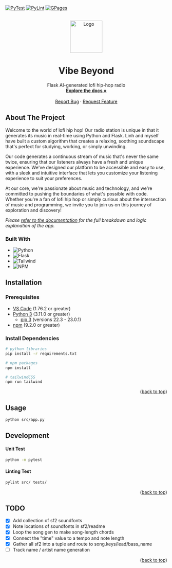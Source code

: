 <!-- PROJECT SHIELDS -->
[![PyTest][pytest]][pytest-url]
[![PyLint][pylint]][pylint-url]
[![GPages][gpages]][gpages-url]

<!-- PROJECT LOGO -->
<br />
<div align="center" id="readme-top">
  <a href="https://github.com/dariustb/vibebeyond">
    <img src="https://i1.sndcdn.com/artworks-nXTBoQMnJHSoNPbn-yX34xA-t500x500.jpg" alt="Logo" width="100" height="100">
  </a>

  <h1 align="center">Vibe Beyond</h1>

  <p align="center">
    Flask AI-generated lofi hip-hop radio
    <br />
    <a href="https://dariustb.github.io/VibeBeyond/"><strong>Explore the docs »</strong></a>
    <br />
    <br />
    <a href="https://github.com/dariustb/vibebeyond/issues">Report Bug</a>
    ·
    <a href="https://github.com/dariustb/vibebeyond/issues">Request Feature</a>
  </p>
</div>

<!-- ABOUT THE PROJECT -->
## About The Project
Welcome to the world of lofi hip hop! Our radio station is unique in that it generates its music in real-time using Python and Flask. Linh and myself have built a custom algorithm that creates a relaxing, soothing soundscape that's perfect for studying, working, or simply unwinding.

Our code generates a continuous stream of music that's never the same twice, ensuring that our listeners always have a fresh and unique experience. We've designed our platform to be accessible and easy to use, with a sleek and intuitive interface that lets you customize your listening experience to suit your preferences.

At our core, we're passionate about music and technology, and we're committed to pushing the boundaries of what's possible with code. Whether you're a fan of lofi hip hop or simply curious about the intersection of music and programming, we invite you to join us on this journey of exploration and discovery!

_Please [refer to the documentation][docs] for the full breakdown and logic explanation of the app._

### Built With
* ![Python][python.io]
* ![Flask][flask.io]
* ![Tailwind][tailwind.css]
* ![NPM][npm.io]

## Installation

### Prerequisites

* [VS Code][vscode] (1.76.2 or greater)
* [Python 3][python] (3.11.0 or greater)
  * [pip 3][python] (versions 22.3 - 23.0.1)
* [npm][npm] (9.2.0 or greater)


### Install Dependencies
```sh
# python libraries
pip install -r requirements.txt

# npm packages
npm install

# tailwindCSS
npm run tailwind
```

<p align="right">(<a href="#readme-top">back to top</a>)</p>


## Usage
```sh
python src/app.py
```
## Development
#### Unit Test
```sh
python -m pytest
```
#### Linting Test
```sh
pylint src/ tests/
```

<p align="right">(<a href="#readme-top">back to top</a>)</p>

## TODO
- [x] Add collection of sf2 soundfonts
- [x] Note locations of soundfonts in sf2/readme
- [x] Loop the song gen to make song-length chords
- [x] Connect the "time" value to a tempo and note length
- [x] Gather all sf2 into a tuple and route to song.keys/lead/bass_name
- [ ] Track name / artist name generation

<p align="right">(<a href="#readme-top">back to top</a>)</p>

<!-- MARKDOWN LINKS & IMAGES -->
<!-- https://www.markdownguide.org/basic-syntax/#reference-style-links -->

[app]:  #
[docs]: https://dariustb.github.io/VibeBeyond/

<!-- Technologies -->
[vscode]:   https://code.visualstudio.com/
[node]:     https://nodejs.org/en/
[npm]:      https://docs.npmjs.com/downloading-and-installing-node-js-and-npm
[python]:   https://www.python.org/

<!-- Featured images -->
[product-screenshot]:   /docs/assets/images/wf_start.png

<!-- CI Test badges -->
[pytest]:   https://github.com/dariustb/VibeBeyond/actions/workflows/pytest.yml/badge.svg
[pylint]:   https://github.com/dariustb/VibeBeyond/actions/workflows/pylint.yml/badge.svg
[gpages]:   https://github.com/dariustb/VibeBeyond/actions/workflows/pages/pages-build-deployment/badge.svg 
[pytest-url]:   https://github.com/dariustb/VibeBeyond/actions/workflows/pytest.yml
[pylint-url]:   https://github.com/dariustb/VibeBeyond/actions/workflows/pylint.yml
[gpages-url]:   https://github.com/dariustb/VibeBeyond/actions/workflows/pages/pages-build-deployment

<!-- Markdown Badges -->
[node.js]:      https://img.shields.io/badge/node.js-6DA55F?style=for-the-badge&logo=node.js&logoColor=white
[npm.io]:       https://img.shields.io/badge/NPM-%23CB3837.svg?style=for-the-badge&logo=npm&logoColor=white
[vue.js]:       https://img.shields.io/badge/Vue.js-35495E?style=for-the-badge&logo=vuedotjs&logoColor=4FC08D
[tailwind.css]: https://img.shields.io/badge/tailwindcss-%2338B2AC.svg?style=for-the-badge&logo=tailwind-css&logoColor=white
[python.io]:    https://img.shields.io/badge/python-3670A0?style=for-the-badge&logo=python&logoColor=ffdd54
[flask.io]:     https://img.shields.io/badge/flask-%23000.svg?style=for-the-badge&logo=flask&logoColor=white
